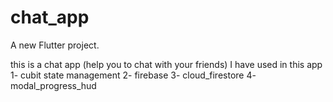 # chat_app

A new Flutter project.

this is a chat app (help you to chat with your friends)
I have used in this app
1- cubit state management
2- firebase 
3- cloud_firestore
4- modal_progress_hud




